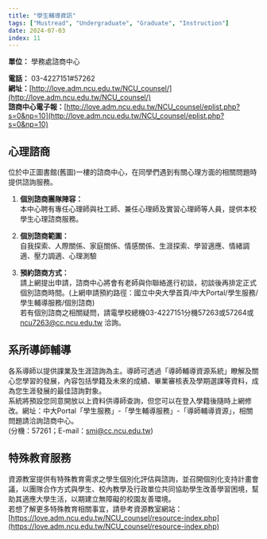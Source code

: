 ```yaml
---
title: "學生輔導資訊"
tags: ["Mustread", "Undergraduate", "Graduate", "Instruction"]
date: 2024-07-03
index: 11
---
```


**單位：** 學務處諮商中心

**電話：** 03-4227151#57262  
**網址：**[http://love.adm.ncu.edu.tw/NCU_counsel/](http://love.adm.ncu.edu.tw/NCU_counsel/)  
**諮商中心電子報：**[http://love.adm.ncu.edu.tw/NCU_counsel/eplist.php?s=0&np=10](http://love.adm.ncu.edu.tw/NCU_counsel/eplist.php?s=0&np=10)

## 心理諮商

位於中正圖書館(舊圖)一樓的諮商中心，在同學們遇到有關心理方面的相關問題時提供諮詢服務。

1. **個別諮商團隊陣容：**  
本中心聘有專任心理師與社工師、兼任心理師及實習心理師等人員，提供本校學生心理諮商服務。

2. **個別諮商範圍：**  
自我探索、人際關係、家庭關係、情感關係、生涯探索、學習適應、情緒調適、壓力調適、心理測驗

3. **預約諮商方式：**  
請上網提出申請，諮商中心將會有老師與你聯絡進行初談，初談後再排定正式個別諮商時間。(上網申請預約路徑：國立中央大學首頁/中大Portal/學生服務/學生輔導服務/個別諮商)  
若有個別諮商之相關疑問，請電學校總機03-4227151分機57263或57264或 ncu7263@cc.ncu.edu.tw 洽詢。

## 系所導師輔導

各系導師以提供課業及生涯諮詢為主。導師可透過「導師輔導資源系統」瞭解及關心您學習的發展，內容包括學籍及未來的成績、畢業審核表及學期選課等資料，成為您生涯發展的最佳諮詢對象。  
系統將預設您同意開放以上資料供導師查詢，但您可以在登入學籍後隨時上網修改。網址：中大Portal「學生服務」-「學生輔導服務」-「導師輔導資源」，相關問題請洽詢諮商中心。  
(分機：57261；E-mail：smi@cc.ncu.edu.tw)

## 特殊教育服務

資源教室提供有特殊教育需求之學生個別化評估與諮詢，並召開個別化支持計畫會議，以團隊合作方式與學生、校內教學及行政單位共同協助學生改善學習困境，幫助其適應大學生活，以期建立無障礙的校園友善環境。  
若想了解更多特殊教育相關事宜，請參考資源教室網站：[https://love.adm.ncu.edu.tw/NCU_counsel/resource-index.php](https://love.adm.ncu.edu.tw/NCU_counsel/resource-index.php)
